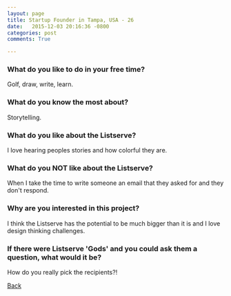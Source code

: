 ```yaml
---
layout: page
title: Startup Founder in Tampa, USA - 26
date:   2015-12-03 20:16:36 -0800
categories: post
comments: True

---
```


### What do you like to do in your free time?
<p>Golf, draw, write, learn. </p>

### What do you know the most about?
<p>Storytelling. </p>

### What do you like about the Listserve?
<p>I love hearing peoples stories and how colorful they are. </p>

### What do you NOT like about the Listserve?
<p>When I take the time to write someone an email that they asked for and they don't respond. </p>

### Why are you interested in this project?
<p>I think the Listserve has the potential to be much bigger than it is and I love design thinking challenges. </p>

### If there were Listserve 'Gods' and you could ask them a question, what would it be?
<p>How do you really pick the recipients?! </p>

[Back][1]

[1]: /responders/all